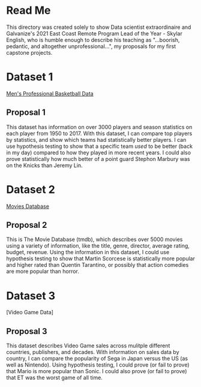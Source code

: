 # Read Me
This directory was created solely to show Data scientist extraordinaire and Galvanize's 2021 East Coast Remote Program Lead of the Year - Skylar English, who is humble enough to describe his teaching as "...boorish, pedantic, and altogether unprofessional...",  my proposals for my first capstone projects. 
 
# Dataset 1
[Men's Professional Basketball Data](https://www.kaggle.com/drgilermo/nba-players-stats?select=Seasons_Stats.csv)

## Proposal 1

This dataset has information on over 3000 players and season statistics on each player from 1950 to 2017.
With this dataset, I can compare top players by statistics, and show which teams had statistically better players. I can use hypothesis testing to show that a specific team *used* to be better (back in my day) compared to how they played in more recent years. I could also prove statistically how much better of a point guard Stephon Marbury was on the Knicks than Jeremy Lin.

# Dataset 2
[Movies Database](https://www.kaggle.com/tmdb/tmdb-movie-metadata)

## Proposal 2

This is The Movie Database (tmdb), which describes over 5000 movies using a variety of information, like the title, genre, director, average rating, budget, revenue. Using the information in this dataset, I could use hypothesis testing to show that Martin Scorcese is statistically more popular and higher rated than Quentin Tarantino, or possibly that action comedies are more popular than horror.

# Dataset 3
[Video Game Data]

## Proposal 3
This dataset describes Video Game sales across mulitple different countries, publishers, and decades. With information on sales data by country, I can compare the popularity of Sega in Japan versus the US (as well as Nintendo). Using hypothesis testing, I could prove (or fail to prove) that Mario is more popular than Sonic. I could also prove (or fail to prove) that ET was the worst game of all time.